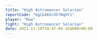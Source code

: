 ```yaml
---
title: "High Astromancer Solarian"
reportCode: "6gCk4KGrXh7WqHY1"
player: "Row"
fight: "High Astromancer Solarian"
date: 2021-11-10T19:47:04.454000+00:00
---
```

